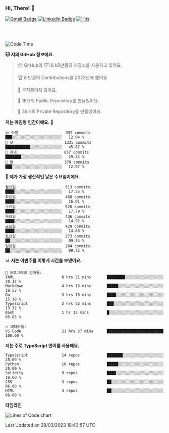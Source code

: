 ### Hi, There! 👋


[![Gmail Badge](https://img.shields.io/badge/-725psh@gmail.com-c14438?style=flat&logo=Gmail&logoColor=white&link=mailto:725psh@gmail.com)](mailto:725psh@gmail.com) 
[![Linkedin Badge](https://img.shields.io/badge/-soohanpark-0072b1?style=flat&logo=Linkedin&logoColor=white&link=https://www.linkedin.com/in/soohanpark/)](https://www.linkedin.com/in/soohanpark/) 
[![Hits](https://hits.seeyoufarm.com/api/count/incr/badge.svg?url=https%3A%2F%2Fgithub.com%2FSoohan-Park&count_bg=%23000000&title_bg=%23828282&icon=gradle.svg&icon_color=%23FFFFFF&title=Visited&edge_flat=false)](https://hits.seeyoufarm.com)  

<br />
<br />

<!--START_SECTION:waka-->
![Code Time](http://img.shields.io/badge/Code%20Time-723%20hrs%2018%20mins-blue)

**🐱 저의 GitHub 정보에요.** 

> 📦 GitHub의 171.8 kB만큼의 저장소를 사용하고 있어요. 
 > 
> 🏆 8 만큼의 Contributions을 2023년에 했어요
 > 
> 🚫 구직중이지 않아요.
 > 
> 📜 16개의 Public Repository를 만들었어요. 
 > 
> 🔑 36개의 Private Repository를 만들었어요. 
 > 
**저는 아침형 인간이에요. 🐤** 

```text
🌞 아침                     352 commits         ███░░░░░░░░░░░░░░░░░░░░░░   12.04 % 
🌆 낮　                     1335 commits        ███████████░░░░░░░░░░░░░░   45.67 % 
🌃 저녁                     857 commits         ███████░░░░░░░░░░░░░░░░░░   29.32 % 
🌙 밤　                     379 commits         ███░░░░░░░░░░░░░░░░░░░░░░   12.97 % 
```
📅 **제가 가장 생산적인 날은 수요일이에요.** 

```text
월요일                      513 commits         ████░░░░░░░░░░░░░░░░░░░░░   17.55 % 
화요일                      468 commits         ████░░░░░░░░░░░░░░░░░░░░░   16.01 % 
수요일                      520 commits         ████░░░░░░░░░░░░░░░░░░░░░   17.79 % 
목요일                      436 commits         ████░░░░░░░░░░░░░░░░░░░░░   14.92 % 
금요일                      429 commits         ████░░░░░░░░░░░░░░░░░░░░░   14.68 % 
토요일                      273 commits         ██░░░░░░░░░░░░░░░░░░░░░░░   09.34 % 
일요일                      284 commits         ██░░░░░░░░░░░░░░░░░░░░░░░   09.72 % 
```


📊 **저는 이번주를 이렇게 시간을 보냈어요.** 

```text
💬 프로그래밍 언어들: 
YAML                     6 hrs 31 mins       ████████░░░░░░░░░░░░░░░░░   30.17 % 
Markdown                 4 hrs 13 mins       █████░░░░░░░░░░░░░░░░░░░░   19.52 % 
Go                       3 hrs 16 mins       ████░░░░░░░░░░░░░░░░░░░░░   15.18 % 
TypeScript               2 hrs 52 mins       ███░░░░░░░░░░░░░░░░░░░░░░   13.32 % 
Bash                     1 hr 15 mins        █░░░░░░░░░░░░░░░░░░░░░░░░   05.83 % 

🔥 에디터들: 
VS Code                  21 hrs 37 mins      █████████████████████████   100.00 % 
```

**저는 주로 TypeScript 언어를 사용해요.** 

```text
TypeScript               14 repos            ███████░░░░░░░░░░░░░░░░░░   28.00 % 
Python                   10 repos            █████░░░░░░░░░░░░░░░░░░░░   20.00 % 
Solidity                 9 repos             ████░░░░░░░░░░░░░░░░░░░░░   18.00 % 
CSS                      3 repos             ██░░░░░░░░░░░░░░░░░░░░░░░   06.00 % 
HTML                     3 repos             ██░░░░░░░░░░░░░░░░░░░░░░░   06.00 % 
```



**타임라인**

![Lines of Code chart](https://raw.githubusercontent.com/Soohan-Park/Soohan-Park/master/assets/bar_graph.png)


 Last Updated on 29/03/2023 18:43:57 UTC
<!--END_SECTION:waka-->
